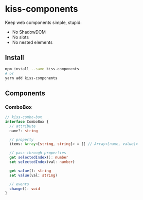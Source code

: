 # kiss-components

Keep web components simple, stupid:
- No ShadowDOM
- No slots
- No nested elements

## Install

```sh
npm install --save kiss-components
# or
yarn add kiss-components
```

## Components

### ComboBox

```ts
// kiss-combo-box
interface ComboBox {
  // attribute
  name?: string

  // property
  items: Array<[string, string]> = [] // Array<[name, value]>

  // pass-through properties
  get selectedIndex(): number
  set selectedIndex(val: number)

  get value(): string
  set value(val: string)

  // events
  change(): void
}
```
